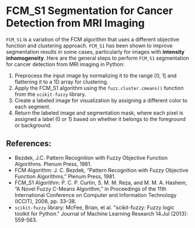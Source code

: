 # FCM_S1 Segmentation for Cancer Detection from MRI Imaging

`FCM_S1` is a variation of the FCM algorithm that uses a different objective function and clustering approach. `FCM_S1` has been shown to improve segmentation results in some cases, particularly for images with **intensity inhomogeneity**. Here are the general steps to perform `FCM_S1` segmentation for cancer detection from MRI imaging in Python:

1. Preprocess the input image by normalizing it to the range [0, 1] and flattening it to a 1D array for clustering.
2. Apply the FCM_S1 algorithm using the `fuzz.cluster.cmeans()` function from the `scikit-fuzzy` library.
3. Create a labeled image for visualization by assigning a different color to each segment.
4. Return the labeled image and segmentation mask, where each pixel is assigned a label (0 or 1) based on whether it belongs to the foreground or background.

## References:

- Bezdek, J.C. Pattern Recognition with Fuzzy Objective Function Algorithms. Plenum Press, 1981.
- FCM Algorithm: J. C. Bezdek, “Pattern Recognition with Fuzzy Objective Function Algorithms,” Plenum Press, 1981.
- FCM_S1 Algorithm: P. C. P. Curtin, S. M. M. Reza, and M. M. A. Hashem, “A Novel Fuzzy C-Means Algorithm,” in Proceedings of the 11th International Conference on Computer and Information Technology (ICCIT), 2008, pp. 33–38.
- `scikit-fuzzy` library: McFee, Brian, et al. "scikit-fuzzy: Fuzzy logic toolkit for Python." Journal of Machine Learning Research 14.Jul (2013): 559-563.
